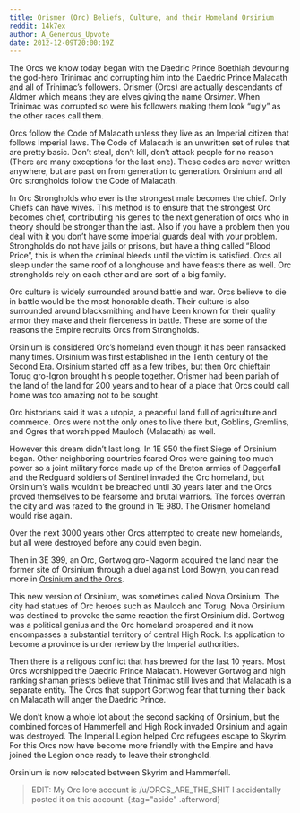```yaml
---
title: Orismer (Orc) Beliefs, Culture, and their Homeland Orsinium
reddit: 14k7ex
author: A_Generous_Upvote
date: 2012-12-09T20:00:19Z
---
```


The Orcs we know today began with the Daedric Prince Boethiah devouring the
god-hero Trinimac and corrupting him into the Daedric Prince Malacath and all of
Trinimac’s followers. Orismer (Orcs) are actually descendants of Aldmer which
means they are elves giving the name Orsi*mer*. When Trinimac was corrupted so
were his followers making them look “ugly” as the other races call them.

Orcs follow the Code of Malacath unless they live as an Imperial citizen that
follows Imperial laws. The Code of Malacath is an unwritten set of rules that
are pretty basic. Don’t steal, don’t kill, don’t attack people for no reason
(There are many exceptions for the last one). These codes are never written
anywhere, but are past on from generation to generation. Orsinium and all Orc
strongholds follow the Code of Malacath.

In Orc Strongholds who ever is the strongest male becomes the chief. Only Chiefs
can have wives. This method is to ensure that the strongest Orc becomes chief,
contributing his genes to the next generation of orcs who in theory should be
stronger than the last. Also if you have a problem then you deal with it you
don’t have some imperial guards deal with your problem. Strongholds do not have
jails or prisons, but have a thing called “Blood Price”, this is when the
criminal bleeds until the victim is satisfied. Orcs all sleep under the same
roof of a longhouse and have feasts there as well. Orc strongholds rely on each
other and are sort of a big family.

Orc culture is widely surrounded around battle and war. Orcs believe to die in
battle would be the most honorable death. Their culture is also surrounded
around blacksmithing and have been known for their quality armor they make and
their fierceness in battle. These are some of the reasons the Empire recruits
Orcs from Strongholds.

Orsinium is considered Orc’s homeland even though it has been ransacked many
times. Orsinium was first established in the Tenth century of the Second Era.
Orsinium started off as a few tribes, but then Orc chieftain Torug gro-Igron
brought his people together. Orismer had been pariah of the land of the land for
200 years and to hear of a place that Orcs could call home was too amazing not
to be sought.

Orc historians said it was a utopia, a peaceful land full of agriculture and
commerce. Orcs were not the only ones to live there but, Goblins, Gremlins, and
Ogres that worshipped Mauloch (Malacath) as well.

However this dream didn’t last long. In 1E 950 the first Siege of Orsinium
began. Other neighboring countries feared Orcs were gaining too much power so a
joint military force made up of the Breton armies of Daggerfall and the Redguard
soldiers of Sentinel invaded the Orc homeland, but Orsinium’s walls wouldn’t be
breached until 30 years later and the Orcs proved themselves to be fearsome and
brutal warriors. The forces overran the city and was razed to the ground in 1E
980. The Orismer homeland would rise again.

Over the next 3000 years other Orcs attempted to create new homelands, but all
were destroyed before any could even begin.

Then in 3E 399, an Orc, Gortwog gro-Nagorm acquired the land near the former
site of Orsinium through a duel against Lord Bowyn, you can read more in
[Orsinium and the Orcs][0].

This new version of Orsinium, was sometimes called Nova Orsinium. The city had
statues of Orc heroes such as Mauloch and Torug. Nova Orsinium was destined to
provoke the same reaction the first Orsinium did. Gortwog was a political genius
and the Orc homeland prospered and it now encompasses a substantial territory of
central High Rock. Its application to become a province is under review by the
Imperial authorities.

Then there is a religous conflict that has brewed for the last 10 years. Most
Orcs worshipped the Daedric Prince Malacath. However Gortwog and high ranking
shaman priests believe that Trinimac still lives and that Malacath is a separate
entity. The Orcs that support Gortwog fear that turning their back on Malacath
will anger the Daedric Prince.

We don’t know a whole lot about the second sacking of Orsinium, but the combined
forces of Hammerfell and High Rock invaded Orsinium and again was destroyed. The
Imperial Legion helped Orc refugees escape to Skyrim. For this Orcs now have
become more friendly with the Empire and have joined the Legion once ready to
leave their stronghold.

Orsinium is now relocated between Skyrim and Hammerfell.

> EDIT: My Orc lore account is /u/ORCS_ARE_THE_SHIT I accidentally posted it on
> this account.
{:tag="aside" .afterword}

[0]: https://www.imperial-library.info/content/orsinium-and-orcs
